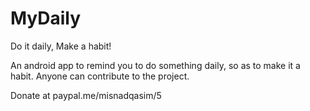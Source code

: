 # MyDaily
Do it daily, Make a habit!

An android app to remind you to do something daily, so as to make it a habit.
Anyone can contribute to the project.

Donate at paypal.me/misnadqasim/5
